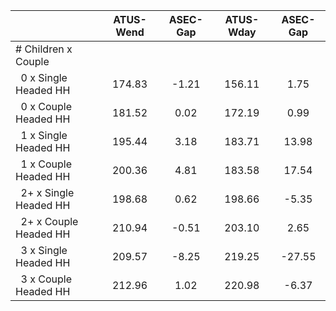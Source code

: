 
|                      |    ATUS-Wend |     ASEC-Gap |    ATUS-Wday |     ASEC-Gap |
| -------------------- | :----------: | :----------: | :----------: | :----------: |
| # Children x Couple  |              |              |              |              |
| &nbsp;&nbsp;0 x Single Headed HH |       174.83 |        -1.21 |       156.11 |         1.75 |
| &nbsp;&nbsp;0 x Couple Headed HH |       181.52 |         0.02 |       172.19 |         0.99 |
| &nbsp;&nbsp;1 x Single Headed HH |       195.44 |         3.18 |       183.71 |        13.98 |
| &nbsp;&nbsp;1 x Couple Headed HH |       200.36 |         4.81 |       183.58 |        17.54 |
| &nbsp;&nbsp;2+ x Single Headed HH |       198.68 |         0.62 |       198.66 |        -5.35 |
| &nbsp;&nbsp;2+ x Couple Headed HH |       210.94 |        -0.51 |       203.10 |         2.65 |
| &nbsp;&nbsp;3 x Single Headed HH |       209.57 |        -8.25 |       219.25 |       -27.55 |
| &nbsp;&nbsp;3 x Couple Headed HH |       212.96 |         1.02 |       220.98 |        -6.37 |

